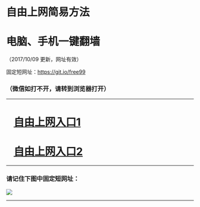 ﻿# 自由上网简易方法

# 电脑、手机一键翻墙

（2017/10/09 更新，网址有效）

固定短网址：https://git.io/free99

### （微信如打不开，请转到浏览器打开）


***





# &nbsp;&nbsp; <a href="http://ft2348610566.fwq-tz-1001.info/fwqtz01.html?t=100900126208 " target="_blank">自由上网入口1</a>
# &nbsp;&nbsp; <a href="http://ft1480820455.fwq-tz-1002.info/fwqtz02.html?t=100900125331 " target="_blank">自由上网入口2</a>
***

### 请记住下图中固定短网址：

<img src="https://s3-us-west-2.amazonaws.com/fwq-1001/yjfq-20170905okok.png" /> 


***

